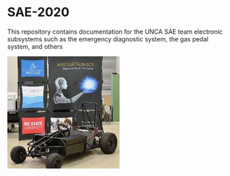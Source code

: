# SAE-2020
This repository contains documentation for the UNCA SAE team electronic subsystems such as the emergency diagnostic system, the gas pedal system, and others


![alt text](preview_img.jpg)
